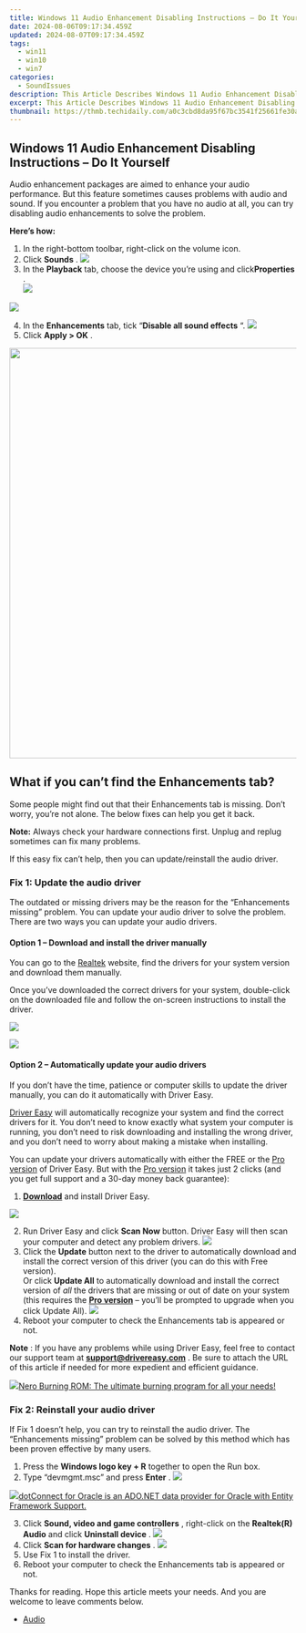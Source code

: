 ```yaml
---
title: Windows 11 Audio Enhancement Disabling Instructions – Do It Yourself
date: 2024-08-06T09:17:34.459Z
updated: 2024-08-07T09:17:34.459Z
tags:
  - win11
  - win10
  - win7
categories:
  - SoundIssues
description: This Article Describes Windows 11 Audio Enhancement Disabling Instructions – Do It Yourself
excerpt: This Article Describes Windows 11 Audio Enhancement Disabling Instructions – Do It Yourself
thumbnail: https://thmb.techidaily.com/a0c3cbd8da95f67bc3541f25661fe30a0c6972d4ccaf476511883f0c541f437a.jpg
---
```


## Windows 11 Audio Enhancement Disabling Instructions – Do It Yourself

Audio enhancement packages are aimed to enhance your audio performance. But this feature sometimes causes problems with audio and sound. If you encounter a problem that you have no audio at all, you can try disabling audio enhancements to solve the problem.  

**Here’s how:**

1. In the right-bottom toolbar, right-click on the volume icon.
2. Click **Sounds** . ![](https://images.drivereasy.com/wp-content/uploads/2019/07/1-5.jpg)
3. In the **Playback** tab, choose the device you’re using and click**Properties** .  
![](https://images.drivereasy.com/wp-content/uploads/2019/07/audio1-1.jpg)
<!-- affiliate ads begin -->
<a href="https://store.advancedwebranking.com/order/checkout.php?PRODS=4715051&QTY=1&AFFILIATE=108875&CART=1"><img src="https://secure.avangate.com/images/merchant/14edc6ebfdae2e23bbed83d67f50e983/products/33_awr%20logo.png" border="0"></a>
<!-- affiliate ads end -->
4. In the **Enhancements** tab, tick “**Disable all sound effects** “. ![](https://images.drivereasy.com/wp-content/uploads/2019/07/audio-1.jpg)
5. Click **Apply > OK** .

<!-- affiliate ads begin -->
<a href="https://lightailing.sjv.io/c/5597632/1638364/17190" target="_top" id="1638364"><img src="//a.impactradius-go.com/display-ad/17190-1638364" border="0" alt="" width="1280" height="720"/></a><img height="0" width="0" src="https://imp.pxf.io/i/5597632/1638364/17190" style="position:absolute;visibility:hidden;" border="0" />
<!-- affiliate ads end -->
## What if you can’t find the Enhancements tab?

 Some people might find out that their Enhancements tab is missing. Don’t worry, you’re not alone. The below fixes can help you get it back.

**Note:** Always check your hardware connections first. Unplug and replug sometimes can fix many problems.

 If this easy fix can’t help, then you can update/reinstall the audio driver.

### Fix 1: Update the audio driver

 The outdated or missing drivers may be the reason for the “Enhancements missing” problem. You can update your audio driver to solve the problem. There are two ways you can update your audio drivers.

#### **Option 1 –** **Download and install the driver manually**

 You can go to the [Realtek](http://www.realtek.com/downloads/) website, find the drivers for your system version and download them manually.

 Once you’ve downloaded the correct drivers for your system, double-click on the downloaded file and follow the on-screen instructions to install the driver.

<!-- affiliate ads begin -->
<a href="https://estore.winxdvd.com/order/checkout.php?PRODS=4612444&QTY=1&AFFILIATE=108875&CART=1"><img src="https://www.winxdvd.com/affiliate/new-banner/pt-728x90.jpg" border="0"></a>
<!-- affiliate ads end -->
![](https://images.drivereasy.com/wp-content/uploads/2019/03/image-515.png)

#### **Option 2 – Automatically update your audio drivers**

 If you don’t have the time, patience or computer skills to update the driver manually, you can do it automatically with Driver Easy.

[Driver Easy](https://tools.techidaily.com/drivereasy/download/) will automatically recognize your system and find the correct drivers for it. You don’t need to know exactly what system your computer is running, you don’t need to risk downloading and installing the wrong driver, and you don’t need to worry about making a mistake when installing.

 You can update your drivers automatically with either the FREE or the [Pro version](https://tools.techidaily.com/drivereasy/download/) [](https://tools.techidaily.com/drivereasy/download/) of Driver Easy. But with the [Pro version](https://tools.techidaily.com/drivereasy/download/) [](https://tools.techidaily.com/drivereasy/download/) it takes just 2 clicks (and you get full support and a 30-day money back guarantee):

1. **[Download](https://tools.techidaily.com/drivereasy/download/)**  and install Driver Easy.
<!-- affiliate ads begin -->
<a href="https://shop.mondly.com/affiliate.php?ACCOUNT=ATISTUDI&AFFILIATE=108875&PATH=https%3A%2F%2Fwww.mondly.com%3FAFFILIATE%3D108875%26RESOURCE%3D%2BEducational%2B300x600%2B"><img src="https://secure.avangate.com/images/merchant/69c418c33ec2e1a4267fa9bb77fa1428/educational-300x600.gif" border="0"></a>
<!-- affiliate ads end -->
2. Run Driver Easy and click **Scan Now** button. Driver Easy will then scan your computer and detect any problem drivers. ![](https://images.drivereasy.com/wp-content/uploads/2019/07/driver.jpg)
3. Click the **Update** button next to the driver to automatically download and install the correct version of this driver (you can do this with Free version).  
 Or click **Update All** to automatically download and install the correct version of _all_ the drivers that are missing or out of date on your system (this requires the **[Pro version](https://tools.techidaily.com/drivereasy/download/)**  – you’ll be prompted to upgrade when you click Update All). ![](https://images.drivereasy.com/wp-content/uploads/2019/07/driver1.jpg)
4. Reboot your computer to check the Enhancements tab is appeared or not.

**Note** : If you have any problems while using Driver Easy, feel free to contact our support team at **[support@drivereasy.com](https://tools.techidaily.com/drivereasy/download/)**  . Be sure to attach the URL of this article if needed for more expedient and efficient guidance.

<!-- affiliate ads begin -->
<a href="https://store.nero.com/order/checkout.php?PRODS=39694080&QTY=1&AFFILIATE=108875&CART=1"><img src="http://cdnwww.nero.com/nero-com-wAssets/img/banners/2023/nbr/fire/Screenshot_1red_gb.jpg" border="0">Nero Burning ROM:
The ultimate burning program for all your needs!</a>
<!-- affiliate ads end -->
### Fix 2: Reinstall your audio driver

 If Fix 1 doesn’t help, you can try to reinstall the audio driver. The “Enhancements missing” problem can be solved by this method which has been proven effective by many users.

1. Press the **Windows logo key + R** together to open the Run box.
2. Type “devmgmt.msc” and press **Enter** . ![](https://images.drivereasy.com/wp-content/uploads/2019/07/device-manager-1.jpg)
<!-- affiliate ads begin -->
<a href="https://checkout.devart.com/order/checkout.php?PRODS=5023555&QTY=1&AFFILIATE=108875&CART=1"><img src="https://secure.avangate.com/images/merchant/45b430710ad04765a6afd58d9d9fafca/products/dotConnect_O.png" border="0">dotConnect for Oracle is an ADO.NET data provider for Oracle with Entity Framework Support.</a>
<!-- affiliate ads end -->
3. Click **Sound, video and game controllers** , right-click on the **Realtek(R) Audio** and click **Uninstall device** . ![](https://images.drivereasy.com/wp-content/uploads/2019/07/3-3.jpg)
4. Click **Scan for hardware changes** . ![](https://images.drivereasy.com/wp-content/uploads/2019/07/3.1.jpg)
5. Use Fix 1 to install the driver.
6. Reboot your computer to check the Enhancements tab is appeared or not.

 Thanks for reading. Hope this article meets your needs. And you are welcome to leave comments below.

* [Audio](https://tools.techidaily.com/drivereasy/download/)

<ins class="adsbygoogle"
     style="display:block"
     data-ad-format="autorelaxed"
     data-ad-client="ca-pub-7571918770474297"
     data-ad-slot="1223367746"></ins>



<ins class="adsbygoogle"
     style="display:block"
     data-ad-client="ca-pub-7571918770474297"
     data-ad-slot="8358498916"
     data-ad-format="auto"
     data-full-width-responsive="true"></ins>
